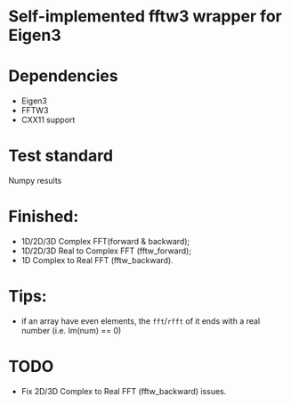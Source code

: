 # Self-implemented fftw3 wrapper for Eigen3

# Dependencies
- Eigen3
- FFTW3
- CXX11 support

# Test standard

Numpy results

# Finished:
- 1D/2D/3D Complex FFT(forward & backward);
- 1D/2D/3D Real to Complex FFT (fftw_forward);
- 1D Complex to Real FFT (fftw_backward).

# Tips:

- if an array have even elements, the `fft`/`rfft` of it ends with
a real number (i.e. Im(num) == 0)

# TODO

- Fix 2D/3D Complex to Real FFT (fftw_backward) issues.
